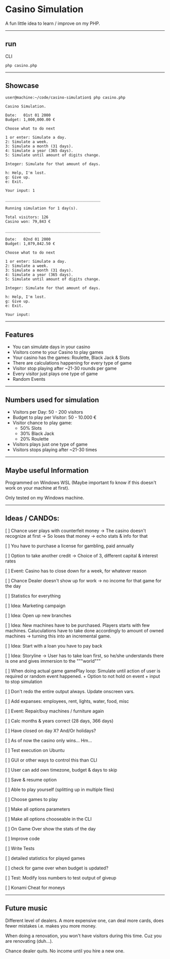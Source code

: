# Casino Simulation

A fun little idea to learn / improve on my PHP.

---

## run

CLI
```
php casino.php
```

---

## Showcase

```
user@machine:~/code/casino-simulation$ php casino.php

Casino Simulation.

Date:   01st 01 2000
Budget: 1,000,000.00 €

Choose what to do next

1 or enter: Simulate a day.
2: Simulate a week.
3: Simulate a month (31 days).
4: Simulate a year (365 days).
5: Simulate until amount of digits change.

Integer: Simulate for that amount of days.

h: Help, I'm lost.
g: Give up.
e: Exit.

Your input: 1

__________________________________________

Running simulation for 1 day(s).

Total visitors: 126
Casino won: 79,843 €

__________________________________________

Date:   02nd 01 2000
Budget: 1,079,842.50 €

Choose what to do next

1 or enter: Simulate a day.
2: Simulate a week.
3: Simulate a month (31 days).
4: Simulate a year (365 days).
5: Simulate until amount of digits change.

Integer: Simulate for that amount of days.

h: Help, I'm lost.
g: Give up.
e: Exit.

Your input:

```

---

## Features

- You can simulate days in your casino
- Visitors come to your Casino to play games
- Your casino has the games: Roulette, Black Jack & Slots
- There are calculations happening for every type of game
- Visitor stop playing after ~21-30 rounds per game
- Every visitor just plays one type of game
- Random Events

---

## Numbers used for simulation

- Visitors per Day: 50 - 200 visitors
- Budget to play per Visitor: 50 - 10.000 €
- Visitor chance to play game:
  - 50% Slots
  - 30% Black Jack
  - 20% Roulette
- Visitors plays just one type of game
- Visitors stops playing after ~21-30 times

---

## Maybe useful Information

Programmed on Windows WSL (Maybe important fo know if this doesn't work on your machine at first).

Only tested on my Windows machine. 

---

## Ideas / CANDOs:

[ ] Chance user plays with counterfeit money -> The casino doesn't recognize at first -> So loses that money -> 
echo stats & info for that

[ ] You have to purchase a license for gambling, paid annually

[ ] Option to take another credit -> Choice of 3, different capital & interest rates 

[ ] Event: Casino has to close down for a week, for whatever reason

[ ] Chance Dealer doesn't show up for work -> no income for that game for the day

[ ] Statistics for everything

[ ] Idea: Marketing campaign

[ ] Idea: Open up new branches

[ ] Idea: New machines have to be purchased. Players starts with few machines. Caluculations have to take done
accordingly to amount of owned machines -> turning this into an incremental game.

[ ] Idea: Start with a loan you have to pay back

[ ] Idea: Storyline -> User has to take loan first, so he/she understands there is one and gives immersion
to the """world"""

[ ] When doing actual game gamePlay loop: Simulate until action of user is required or random event happened. + Option 
to not hold on event + input to stop simulation

[ ] Don't redo the entire output always. Update onscreen vars.

[ ] Add expanses: employees, rent, lights, water, food, misc

[ ] Event: Repair/buy machines / furniture again

[ ] Calc months & years correct (28 days, 366 days)

[ ] Have closed on day X? And/Or holidays?

[ ] As of now the casino only wins... Hm...

[ ] Test execution on Ubuntu

[ ] GUI or other ways to control this than CLI

[ ] User can add own timezone, budget & days to skip

[ ] Save & resume option

[ ] Able to play yourself (splitting up in multiple files)

[ ] Choose games to play

[ ] Make all options parameters

[ ] Make all options chooseable in the CLI

[ ] On Game Over show the stats of the day

[ ] Improve code

[ ] Write Tests

[ ] detailed statistics for played games

[ ] check for game over when budget is updated?

[ ] Test: Modify loss numbers to test output of giveup

[ ] Konami Cheat for moneys

---

## Future music

Different level of dealers. A more expensive one, can deal more cards, does fewer mistakes i.e. makes you more money.

When doing a renovation, you won't have visitors during this time. Cuz you are renovating (duh...).

Chance dealer quits. No income until you hire a new one.